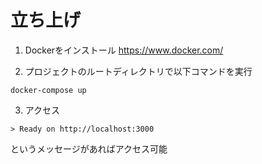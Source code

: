 # 立ち上げ

1. Dockerをインストール
https://www.docker.com/

2. プロジェクトのルートディレクトリで以下コマンドを実行

```
docker-compose up
```

3. アクセス

```
> Ready on http://localhost:3000
```
というメッセージがあればアクセス可能
